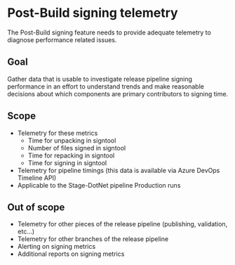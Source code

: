 # Post-Build signing telemetry

The Post-Build signing feature needs to provide adequate telemetry to diagnose performance related issues.

## Goal

Gather data that is usable to investigate release pipeline signing performance in an effort to understand trends and make reasonable decisions about which components are primary contributors to signing time.

## Scope

- Telemetry for these metrics
  - Time for unpacking in signtool
  - Number of files signed in signtool
  - Time for repacking in signtool
  - Time for signing in signtool
- Telemetry for pipeline timings (this data is available via Azure DevOps Timeline API)
- Applicable to the Stage-DotNet pipeline Production runs

## Out of scope

- Telemetry for other pieces of the release pipeline (publishing, validation, etc...)
- Telemetry for other branches of the release pipeline
- Alerting on signing metrics
- Additional reports on signing metrics
